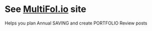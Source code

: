 # See [MultiFol.io](https://multifol.io) site

Helps you plan Annual SAVING and create PORTFOLIO Review posts

